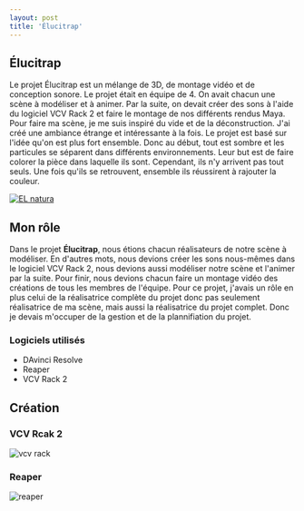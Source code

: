 ```yaml
---
layout: post
title: 'Élucitrap'
---
```





## Élucitrap ##

Le projet Élucitrap est un mélange de 3D, de montage vidéo et de conception sonore. Le projet était en équipe de 4. On avait chacun une scène à modéliser et à animer. Par la suite, on devait créer des sons à l'aide du logiciel VCV Rack 2 et faire le montage de nos différents rendus Maya. Pour faire ma scène, je me suis inspiré du vide et de la déconstruction. J'ai créé une ambiance étrange et intéressante à la fois. Le projet est basé sur l'idée qu'on est plus fort ensemble. Donc au début, tout est sombre et les particules se séparent dans différents environnements. Leur but est de faire colorer la pièce dans laquelle ils sont. Cependant, ils n'y arrivent pas tout seuls. Une fois qu'ils se retrouvent, ensemble ils réussirent à rajouter la couleur.


[![EL natura](http://img.youtube.com/vi/vE-6ZZ8V_pw/0.jpg)](https://www.youtube.com/watch?v=vE-6ZZ8V_pw)



## Mon rôle ##

Dans le projet **Élucitrap**, nous étions chacun réalisateurs de notre scène à modéliser. En d'autres mots, nous devions créer les sons nous-mêmes dans le logiciel VCV Rack 2, nous devions aussi modéliser notre scène et l'animer par la suite. Pour finir, nous devions chacun faire un montage vidéo des créations de tous les membres de l'équipe. Pour ce projet, j'avais un rôle en plus celui de la réalisatrice complète du projet donc pas seulement réalisatrice de ma scène, mais aussi la réalisatrice du projet complet. Donc je devais m'occuper de la gestion et de la plannifiation du projet. 




### Logiciels utilisés ###

- DAvinci Resolve
- Reaper
- VCV Rack 2

## Création ##

### VCV Rcak 2 ###
![vcv rack](https://github.com/lauriehoude/Portfolio-Laurie-Houde/assets/89647723/876bcace-a89d-4422-8ba4-b8bf73022d14)

### Reaper ###
![reaper](https://github.com/lauriehoude/Portfolio-Laurie-Houde/assets/89647723/6b80904e-b4af-45bf-b6ea-8be1191e569f)
